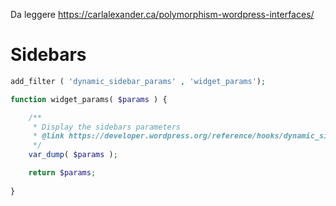 Da leggere https://carlalexander.ca/polymorphism-wordpress-interfaces/

# Sidebars

```php
add_filter ( 'dynamic_sidebar_params' , 'widget_params');

function widget_params( $params ) {

	/**
	 * Display the sidebars parameters
	 * @link https://developer.wordpress.org/reference/hooks/dynamic_sidebar_params/
	 */
	var_dump( $params );

	return $params;
	
}
```